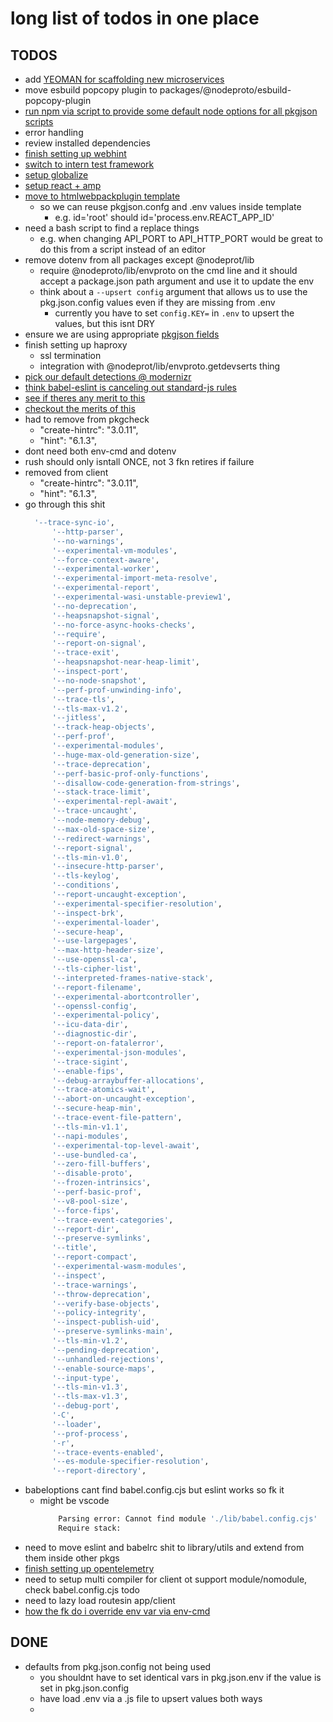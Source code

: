 # long list of todos in one place
## TODOS
  - add [YEOMAN for scaffolding new microservices](https://yeoman.io/)
  - move esbuild popcopy plugin to packages/@nodeproto/esbuild-popcopy-plugin
  - [run npm via script to provide some default node options for all pkgjson scripts](https://nodejs.org/api/cli.html)
  - error handling
  - review installed dependencies
  - [finish setting up webhint](https://github.com/webhintio/hint/blob/main/packages/hint/docs/user-guide/hints/index.md)
  - [switch to intern test framework](https://github.com/theintern/intern)
  - [setup globalize](https://github.com/globalizejs/globalize/tree/master/examples/node-npm)
  - [setup react + amp](https://medium.com/@rtymchyk/react-amp-modern-approach-e45de3fe84c7)
  - [move to htmlwebpackplugin template](https://github.com/jantimon/html-webpack-plugin#writing-your-own-templates)
    - so we can reuse pkgjson.confg and .env values inside template
      - e.g. id='root' should id='process.env.REACT_APP_ID'
  - need a bash script to find a replace things
    - e.g. when changing API_PORT to API_HTTP_PORT would be great to do this from a script instead of an editor
  - remove dotenv from all packages except @nodeprot/lib
    - require @nodeproto/lib/envproto on the cmd line and it should accept a package.json path argument and use it to update the env
    - think about a `--upsert config` argument that allows us to use the pkg.json.config values even if they are missing from .env
      - currently you have to set `config.KEY=` in `.env` to upsert the values, but this isnt DRY
  - ensure we are using appropriate [pkgjson fields](https://docs.npmjs.com/cli/v7/configuring-npm/package-json)
  - finish setting up haproxy
    - ssl termination
    - integration with @nodeprot/lib/envproto.getdevserts thing
  - [pick our default detections @ modernizr](https://modernizr.com/download?setclasses)
  - [think babel-eslint is canceling out standard-js rules](https://github.com/babel/eslint-plugin-babel)
  - [see if theres any merit to this](https://www.npmjs.com/package/accessibility-checker)
  - [checkout the merits of this](https://github.com/Siteimprove/alfa)
  - had to remove from pkgcheck
    - "create-hintrc": "3.0.11",
    - "hint": "6.1.3",
  - dont need both env-cmd and dotenv
  - rush should only isntall ONCE, not 3 fkn retires if failure
  - removed from client
    - "create-hintrc": "3.0.11",
    - "hint": "6.1.3",
  - go through this shit
      ```sh
        '--trace-sync-io',
            '--http-parser',
            '--no-warnings',
            '--experimental-vm-modules',
            '--force-context-aware',
            '--experimental-worker',
            '--experimental-import-meta-resolve',
            '--experimental-report',
            '--experimental-wasi-unstable-preview1',
            '--no-deprecation',
            '--heapsnapshot-signal',
            '--no-force-async-hooks-checks',
            '--require',
            '--report-on-signal',
            '--trace-exit',
            '--heapsnapshot-near-heap-limit',
            '--inspect-port',
            '--no-node-snapshot',
            '--perf-prof-unwinding-info',
            '--trace-tls',
            '--tls-max-v1.2',
            '--jitless',
            '--track-heap-objects',
            '--perf-prof',
            '--experimental-modules',
            '--huge-max-old-generation-size',
            '--trace-deprecation',
            '--perf-basic-prof-only-functions',
            '--disallow-code-generation-from-strings',
            '--stack-trace-limit',
            '--experimental-repl-await',
            '--trace-uncaught',
            '--node-memory-debug',
            '--max-old-space-size',
            '--redirect-warnings',
            '--report-signal',
            '--tls-min-v1.0',
            '--insecure-http-parser',
            '--tls-keylog',
            '--conditions',
            '--report-uncaught-exception',
            '--experimental-specifier-resolution',
            '--inspect-brk',
            '--experimental-loader',
            '--secure-heap',
            '--use-largepages',
            '--max-http-header-size',
            '--use-openssl-ca',
            '--tls-cipher-list',
            '--interpreted-frames-native-stack',
            '--report-filename',
            '--experimental-abortcontroller',
            '--openssl-config',
            '--experimental-policy',
            '--icu-data-dir',
            '--diagnostic-dir',
            '--report-on-fatalerror',
            '--experimental-json-modules',
            '--trace-sigint',
            '--enable-fips',
            '--debug-arraybuffer-allocations',
            '--trace-atomics-wait',
            '--abort-on-uncaught-exception',
            '--secure-heap-min',
            '--trace-event-file-pattern',
            '--tls-min-v1.1',
            '--napi-modules',
            '--experimental-top-level-await',
            '--use-bundled-ca',
            '--zero-fill-buffers',
            '--disable-proto',
            '--frozen-intrinsics',
            '--perf-basic-prof',
            '--v8-pool-size',
            '--force-fips',
            '--trace-event-categories',
            '--report-dir',
            '--preserve-symlinks',
            '--title',
            '--report-compact',
            '--experimental-wasm-modules',
            '--inspect',
            '--trace-warnings',
            '--throw-deprecation',
            '--verify-base-objects',
            '--policy-integrity',
            '--inspect-publish-uid',
            '--preserve-symlinks-main',
            '--tls-min-v1.2',
            '--pending-deprecation',
            '--unhandled-rejections',
            '--enable-source-maps',
            '--input-type',
            '--tls-min-v1.3',
            '--tls-max-v1.3',
            '--debug-port',
            '-C',
            '--loader',
            '--prof-process',
            '-r',
            '--trace-events-enabled',
            '--es-module-specifier-resolution',
            '--report-directory',

      ```
  - babeloptions cant find babel.config.cjs but eslint works so fk it
    - might be vscode
      ```sh
          Parsing error: Cannot find module './lib/babel.config.cjs'
          Require stack:
      ```
  - need to move eslint and babelrc shit to library/utils and extend from them inside other pkgs
  - [finish setting up opentelemetry](https://github.com/open-telemetry/opentelemetry-js-api)
  - need to setup multi compiler for client ot support module/nomodule, check babel.config.cjs todo
  - need to lazy load routesin app/client
  - [how the fk do i override env var via env-cmd](https://github.com/toddbluhm/env-cmd/issues/300)

## DONE
  - defaults from pkg.json.config not being used
    - you shouldnt have to set identical vars in pkg.json.env if the value is set in pkg.json.config
    - have load .env via a .js file to upsert values both ways
    -
